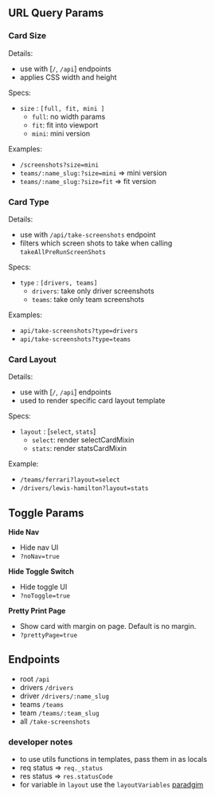 ## **URL Query Params**

### **Card Size**

Details:

- use with [`/`, `/api`] endpoints
- applies CSS width and height

Specs:
- `size` : `[full, fit, mini ]`
    - `full`: no width params
    - `fit`: fit into viewport
    - `mini`: mini version 

Examples:
- `/screenshots?size=mini`
- `teams/:name_slug:?size=mini` => mini version 
- `teams/:name_slug:?size=fit` => fit version

### **Card Type**

Details:

- use with `/api/take-screenshots` endpoint
- filters which screen shots to take when  calling `takeAllPreRunScreenShots`

Specs:
- `type` : `[drivers, teams]`
    - `drivers`: take only driver screenshots
    - `teams`: take only team screenshots

Examples:
- `api/take-screenshots?type=drivers`
- `api/take-screenshots?type=teams`

### **Card Layout**

Details:

- use with [`/`, `/api`] endpoints
- used to render specific card layout template

Specs:

- `layout` : [`select`, `stats`]
    - `select`: render selectCardMixin
    - `stats`: render statsCardMixin 

Example:
- `/teams/ferrari?layout=select`
- `/drivers/lewis-hamilton?layout=stats`

## **Toggle Params**

**Hide Nav**
- Hide nav UI
- `?noNav=true`

**Hide Toggle Switch**
- Hide toggle UI
- `?noToggle=true`

**Pretty Print Page**
- Show card with margin on page. Default is no margin.
- `?prettyPage=true`


## Endpoints

- root `/api`
- drivers `/drivers`
- driver `/drivers/:name_slug`
- teams `/teams`
- team `/teams/:team_slug`
- all `/take-screenshots`


### developer notes

- to use utils functions in templates, pass them in as locals
- req status => `req._status`
- res status => `res.statusCode`
- for variable in `layout` use the `layoutVariables` [paradgim](https://gist.github.com/viktorbezdek/9665226)
